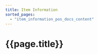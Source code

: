 ```yaml
---
title: Item Information
sorted_pages:
  - "item_information_pos_docs_content"
---
```

# {{page.title}}
